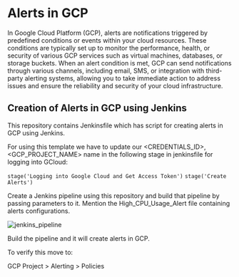 # Alerts in GCP

In Google Cloud Platform (GCP), alerts are notifications triggered by predefined conditions or events within your cloud resources. These conditions are typically set up to monitor the performance, health, or security of various GCP services such as virtual machines, databases, or storage buckets. When an alert condition is met, GCP can send notifications through various channels, including email, SMS, or integration with third-party alerting systems, allowing you to take immediate action to address issues and ensure the reliability and security of your cloud infrastructure. 

## Creation of Alerts in GCP using Jenkins

This repository contains Jenkinsfile which has script for creating alerts in GCP using Jenkins.

For using this template we have to update our <CREDENTIALS_ID>, <GCP_PROJECT_NAME> name in the following stage in  jenkinsfile for logging into GCloud:

`stage('Logging into Google Cloud and Get Access Token')`
`stage('Create Alerts')`
            

Create a Jenkins pipeline using this repository and build that pipeline by passing parameters to it. Mention the High_CPU_Usage_Alert file containing alerts configurations.


![jenkins_pipeline](https://i.postimg.cc/j2cWP0ZH/Screenshot-from-2023-09-09-11-59-40.png)


Build the pipeline and it will create alerts in GCP.

To verify this move to:

GCP Project > Alerting > Policies
